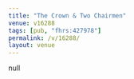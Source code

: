 ```yaml
---
title: "The Crown & Two Chairmen"
venue: v16288
tags: [pub, "fhrs:427978"]
permalink: /v/16288/
layout: venue
---
```

null